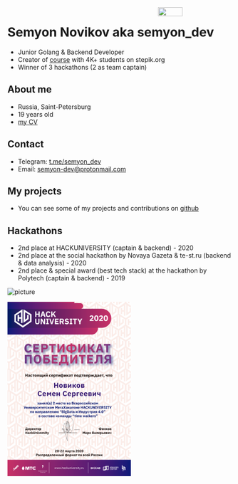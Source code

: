 <img src="https://i.imgur.com/CjmDfE4.jpg" align="right" height="33%" width="33%">

# Semyon Novikov aka semyon_dev
* Junior Golang & Backend Developer
* Creator of [course](https://stepik.org/course/54403) with 4K+ students on stepik.org
* Winner of 3 hackathons (2 as team captain)

## About me
* Russia, Saint-Petersburg
* 19 years old
* [my CV](https://semyon.tech/myCV.pdf)

## Contact
* Telegram: [t.me/semyon_dev](https://t.me/semyon_dev)
* Email: [semyon-dev@protonmail.com](semyon-dev@protonmail.com)

## My projects
* You can see some of my projects and contributions on [github](https://github.com/semyon-dev)

## Hackathons
* 2nd place at HACKUNIVERSITY (captain & backend) - 2020
* 2nd place at the social hackathon by Novaya Gazeta & te-st.ru (backend & data analysis) - 2020
* 2nd place & special award (best tech stack) at the hackathon by Polytech (captain & backend) - 2019

![picture](https://i.imgur.com/nluiaNR.jpg)

<img src="https://github.com/semyon-dev/semyon-dev.github.io/blob/master/%D1%81%D0%B5%D1%80%D1%82%D0%B8%D1%84%D0%B8%D0%BA%D0%B0%D1%82.png" align="center" height="55%" width="55%">

